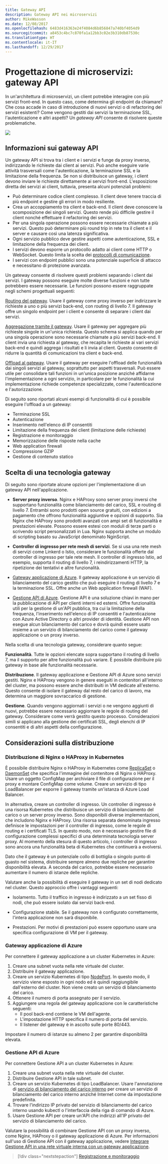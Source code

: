 ```yaml
---
title: Gateway API
description: Gateway API nei microservizi
author: MikeWasson
ms.date: 12/08/2017
ms.openlocfilehash: 6483d416363e24f4084d6b856847a740bf4054d9
ms.sourcegitcommit: a8453c4bc7c870fa1a12bb3c02e3b310db87530c
ms.translationtype: HT
ms.contentlocale: it-IT
ms.lasthandoff: 12/29/2017
---
```

# <a name="designing-microservices-api-gateways"></a>Progettazione di microservizi: gateway API

In un'architettura di microservizi, un client potrebbe interagire con più servizi front-end. In questo caso, come determina gli endpoint da chiamare? Che cosa accade in caso di introduzione di nuovi servizi o di refactoring dei servizi esistenti? Come vengono gestiti dai servizi la terminazione SSL, l'autenticazione e altri aspetti? Un *gateway API* consente di risolvere queste problematiche. 

![](./images/gateway.png)

## <a name="what-is-an-api-gateway"></a>Informazioni sui gateway API

Un gateway API si trova tra i client e i servizi e funge da proxy inverso, indirizzando le richieste dai client ai servizi. Può anche eseguire varie attività trasversali come l'autenticazione, la terminazione SSL e la limitazione della frequenza. Se non si distribuisce un gateway, i client devono inviare le richieste direttamente ai servizi front-end. L'esposizione diretta dei servizi ai client, tuttavia, presenta alcuni potenziali problemi:

- Può determinare codice client complesso. Il client deve tenere traccia di più endpoint e gestire gli errori in modo resiliente. 
- Crea un accoppiamento tra client e back-end. Il client deve conoscere la scomposizione dei singoli servizi. Questo rende più difficile gestire il client nonché effettuare il refactoring dei servizi.
- Per una singola operazione possono essere necessarie chiamate a più servizi. Questo può determinare più round trip in rete tra il client e il server e causare così una latenza significativa. 
- Ogni servizio pubblico deve gestire aspetti come autenticazione, SSL e limitazione della frequenza dei client. 
- I servizi devono esporre un protocollo adatto ai client come HTTP o WebSocket. Questo limita la scelta dei [protocolli di comunicazione](./interservice-communication.md). 
- I servizi con endpoint pubblici sono una potenziale superficie di attacco e necessitano di protezione avanzata.

Un gateway consente di risolvere questi problemi separando i client dai servizi. I gateway possono eseguire molte diverse funzioni e non tutte potrebbero essere necessarie. Le funzioni possono essere raggruppate negli schemi progettuali seguenti:

[Routing del gateway](../patterns/gateway-routing.md). Usare il gateway come proxy inverso per indirizzare le richieste a uno o più servizi back-end, con routing di livello 7. Il gateway offre un singolo endpoint per i client e consente di separare i client dai servizi. 

[Aggregazione tramite il gateway](../patterns/gateway-aggregation.md). Usare il gateway per aggregare più richieste singole in un'unica richiesta. Questo schema si applica quando per una singola operazione sono necessarie chiamate a più servizi back-end. Il client invia una richiesta al gateway, che recapita le richieste ai vari servizi back-end e quindi aggrega i risultati e li invia al client. Questo consente di ridurre la quantità di comunicazioni tra client e back-end. 

[Offload al gateway](../patterns/gateway-offloading.md). Usare il gateway per eseguire l'offload delle funzionalità dai singoli servizi al gateway, soprattutto per aspetti trasversali. Può essere utile per consolidare tali funzioni in un'unica posizione anziché affidarne l'implementazione a ogni servizio, in particolare per le funzionalità la cui implementazione richiede competenze specializzate, come l'autenticazione e l'autorizzazione. 

Di seguito sono riportati alcuni esempi di funzionalità di cui è possibile eseguire l'offload a un gateway:

- Terminazione SSL
- Autenticazione
- Inserimento nell'elenco di IP consentiti
- Limitazione della frequenza dei client (limitazione delle richieste)
- Registrazione e monitoraggio
- Memorizzazione delle risposte nella cache
- Web application firewall
- Compressione GZIP
- Gestione di contenuto statico

## <a name="choosing-a-gateway-technology"></a>Scelta di una tecnologia gateway

Di seguito sono riportate alcune opzioni per l'implementazione di un gateway API nell'applicazione.

- **Server proxy inverso**. Nginx e HAProxy sono server proxy inversi che supportano funzionalità come bilanciamento del carico, SSL e routing di livello 7. Entrambi sono prodotti open source gratuiti, con edizioni a pagamento che offrono funzionalità aggiuntive e opzioni di supporto. Sia Nginx che HAProxy sono prodotti avanzati con ampi set di funzionalità e prestazioni elevate. Possono essere estesi con moduli di terze parti o scrivendo script personalizzati in Lua. Nginx supporta anche un modulo di scripting basato su JavaScript denominato NginScript.

- **Controller di ingresso per rete mesh di servizi**. Se si usa una rete mesh di servizi come Linkerd o Istio, considerare le funzionalità offerte dal controller di ingresso per tale rete mesh. Il controller di ingresso Istio, ad esempio, supporta il routing di livello 7, i reindirizzamenti HTTP, la ripetizione dei tentativi e altre funzionalità. 

- [Gateway applicazione di Azure](/azure/application-gateway/). Il gateway applicazione è un servizio di bilanciamento del carico gestito che può eseguire il routing di livello 7 e la terminazione SSL. Offre anche un Web application firewall (WAF).

- [Gestione API di Azure](/azure/api-management/). Gestione API è una soluzione chiavi in mano per la pubblicazione di API per clienti interni ed esterni. Offre funzionalità utili per la gestione di un'API pubblica, tra cui la limitazione della frequenza, l'inserimento nell'elenco di IP consentiti e l'autenticazione con Azure Active Directory o altri provider di identità. Gestione API non esegue alcun bilanciamento del carico e dovrà quindi essere usato insieme a un servizio di bilanciamento del carico come il gateway applicazione o un proxy inverso.

Nella scelta di una tecnologia gateway, considerare quanto segue:

**Funzionalità**. Tutte le opzioni elencate sopra supportano il routing di livello 7, ma il supporto per altre funzionalità può variare. È possibile distribuire più gateway in base alle funzionalità necessarie. 

**Distribuzione**. Il gateway applicazione e Gestione API di Azure sono servizi gestiti. Nginx e HAProxy vengono in genere eseguiti in contenitori all'interno del cluster, ma possono essere anche distribuiti in VM dedicate all'esterno. Questo consente di isolare il gateway dal resto del carico di lavoro, ma determina un maggiore sovraccarico di gestione.

**Gestione**. Quando vengono aggiornati i servizi o ne vengono aggiunti di nuovi, potrebbe essere necessario aggiornare le regole di routing del gateway. Considerare come verrà gestito questo processo. Considerazioni simili si applicano alla gestione dei certificati SSL, degli elenchi di IP consentiti e di altri aspetti della configurazione.

## <a name="deployment-considerations"></a>Considerazioni sulla distribuzione

### <a name="deploying-nginx-or-haproxy-to-kubernetes"></a>Distribuzione di Nginx o HAProxy in Kubernetes

È possibile distribuire Nginx o HAProxy in Kubernetes come [ReplicaSet](https://kubernetes.io/docs/concepts/workloads/controllers/replicaset/) o [DaemonSet](https://kubernetes.io/docs/concepts/workloads/controllers/daemonset/) che specifica l'immagine del contenitore di Nginx o HAProxy. Usare un oggetto ConfigMap per archiviare il file di configurazione per il proxy e montare ConfigMap come volume. Creare un servizio di tipo LoadBalancer per esporre il gateway tramite un'istanza di Azure Load Balancer. 

<!-- - Configure a readiness probe that serves a static file from the gateway (rather than routing to another service). -->

In alternativa, creare un controller di ingresso. Un controller di ingresso è una risorsa Kubernetes che distribuisce un servizio di bilanciamento del carico o un server proxy inverso. Sono disponibili diverse implementazioni, che includono Nginx e HAProxy. Una risorsa separata denominata ingresso definisce le impostazioni per il controller di ingresso, come le regole di routing e i certificati TLS. In questo modo, non è necessario gestire file di configurazione complessi specifici di una determinata tecnologia server proxy. Al momento della stesura di questo articolo, i controller di ingresso sono ancora una funzionalità beta di Kubernetes che continuerà a evolversi.

Dato che il gateway è un potenziale collo di bottiglia o singolo punto di guasto nel sistema, distribuire sempre almeno due repliche per garantire disponibilità elevata. A seconda del carico, potrebbe essere necessario aumentare il numero di istanze delle repliche. 

Valutare anche la possibilità di eseguire il gateway in un set di nodi dedicato nel cluster. Questo approccio offre i vantaggi seguenti:

- Isolamento. Tutto il traffico in ingresso è indirizzato a un set fisso di nodi, che può essere isolato dai servizi back-end.

- Configurazione stabile. Se il gateway non è configurato correttamente, l'intera applicazione non sarà disponibile. 

- Prestazioni. Per motivi di prestazioni può essere opportuno usare una specifica configurazione di VM per il gateway.

<!-- - Load balancing. You can configure the external load balancer so that requests always go to a gateway node. That can save a network hop, which would otherwise happen whenever a request lands on a node that isn't running a gateway pod. This consideration applies mainly to large clusters, where the gateway runs on a relatively small fraction of the total nodes. In Azure Container Service (ACS), this approach currently requires [ACS Engine](https://github.com/Azure/acs-engine)) which allows you to create multiple agent pools. Then you can deploy the gateway as a DaemonSet to the front-end pool. -->

### <a name="azure-application-gateway"></a>Gateway applicazione di Azure

Per connettere il gateway applicazione a un cluster Kubernetes in Azure:

1. Creare una subnet vuota nella rete virtuale del cluster.
2. Distribuire il gateway applicazione.
3. Creare un servizio Kubernetes di tipo [NodePort](https://kubernetes.io/docs/concepts/services-networking/service/#type-nodeport). In questo modo, il servizio viene esposto in ogni nodo ed è quindi raggiungibile dall'esterno del cluster. Non viene creato un servizio di bilanciamento del carico.
5. Ottenere il numero di porta assegnato per il servizio.
6. Aggiungere una regola del gateway applicazione con le caratteristiche seguenti:
    - Il pool back-end contiene le VM dell'agente.
    - L'impostazione HTTP specifica il numero di porta del servizio.
    - Il listener del gateway è in ascolto sulle porte 80/443.
    
Impostare il numero di istanze su almeno 2 per garantire disponibilità elevata.

### <a name="azure-api-management"></a>Gestione API di Azure 

Per connettere Gestione API a un cluster Kubernetes in Azure:

1. Creare una subnet vuota nella rete virtuale del cluster.
2. Distribuire Gestione API in tale subnet.
3. Creare un servizio Kubernetes di tipo LoadBalancer. Usare l'annotazione di [servizio di bilanciamento del carico interno](https://kubernetes.io/docs/concepts/services-networking/service/#internal-load-balancer) per creare un servizio di bilanciamento del carico interno anziché Internet come da impostazione predefinita.
4. Trovare l'indirizzo IP privato del servizio di bilanciamento del carico interno usando kubectl o l'interfaccia della riga di comando di Azure.
5. Usare Gestione API per creare un'API che indirizzi all'IP privato del servizio di bilanciamento del carico.

Valutare la possibilità di combinare Gestione API con un proxy inverso, come Nginx, HAProxy o il gateway applicazione di Azure. Per informazioni sull'uso di Gestione API con il gateway applicazione, vedere [Integrare Gestione API in una rete virtuale interna con un gateway applicazione](/azure/api-management/api-management-howto-integrate-internal-vnet-appgateway).

> [!div class="nextstepaction"]
> [Registrazione e monitoraggio](./logging-monitoring.md)
